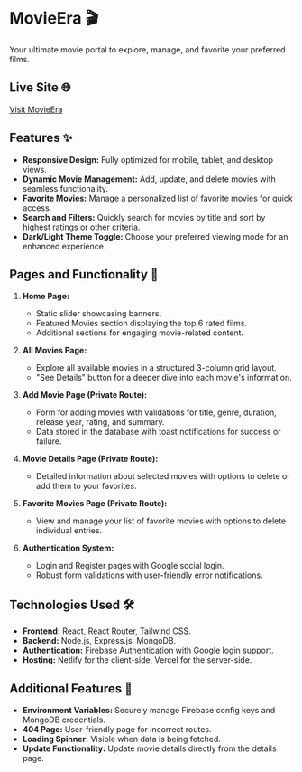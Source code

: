 # MovieEra 🎬  
Your ultimate movie portal to explore, manage, and favorite your preferred films.

## Live Site 🌐  
[Visit MovieEra](https://movie-era-dc403.web.app/)

## Features ✨  
- **Responsive Design:** Fully optimized for mobile, tablet, and desktop views.  
- **Dynamic Movie Management:** Add, update, and delete movies with seamless functionality.  
- **Favorite Movies:** Manage a personalized list of favorite movies for quick access.  
- **Search and Filters:** Quickly search for movies by title and sort by highest ratings or other criteria.  
- **Dark/Light Theme Toggle:** Choose your preferred viewing mode for an enhanced experience.  

## Pages and Functionality 📖  
1. **Home Page:**  
   - Static slider showcasing banners.  
   - Featured Movies section displaying the top 6 rated films.  
   - Additional sections for engaging movie-related content.  

2. **All Movies Page:**  
   - Explore all available movies in a structured 3-column grid layout.  
   - "See Details" button for a deeper dive into each movie's information.  

3. **Add Movie Page (Private Route):**  
   - Form for adding movies with validations for title, genre, duration, release year, rating, and summary.  
   - Data stored in the database with toast notifications for success or failure.  

4. **Movie Details Page (Private Route):**  
   - Detailed information about selected movies with options to delete or add them to your favorites.  

5. **Favorite Movies Page (Private Route):**  
   - View and manage your list of favorite movies with options to delete individual entries.  

6. **Authentication System:**  
   - Login and Register pages with Google social login.  
   - Robust form validations with user-friendly error notifications.  

## Technologies Used 🛠️  
- **Frontend:** React, React Router, Tailwind CSS.  
- **Backend:** Node.js, Express.js, MongoDB.  
- **Authentication:** Firebase Authentication with Google login support.  
- **Hosting:** Netlify for the client-side, Vercel for the server-side.  

## Additional Features 🚀  
- **Environment Variables:** Securely manage Firebase config keys and MongoDB credentials.  
- **404 Page:** User-friendly page for incorrect routes.  
- **Loading Spinner:** Visible when data is being fetched.  
- **Update Functionality:** Update movie details directly from the details page.  
